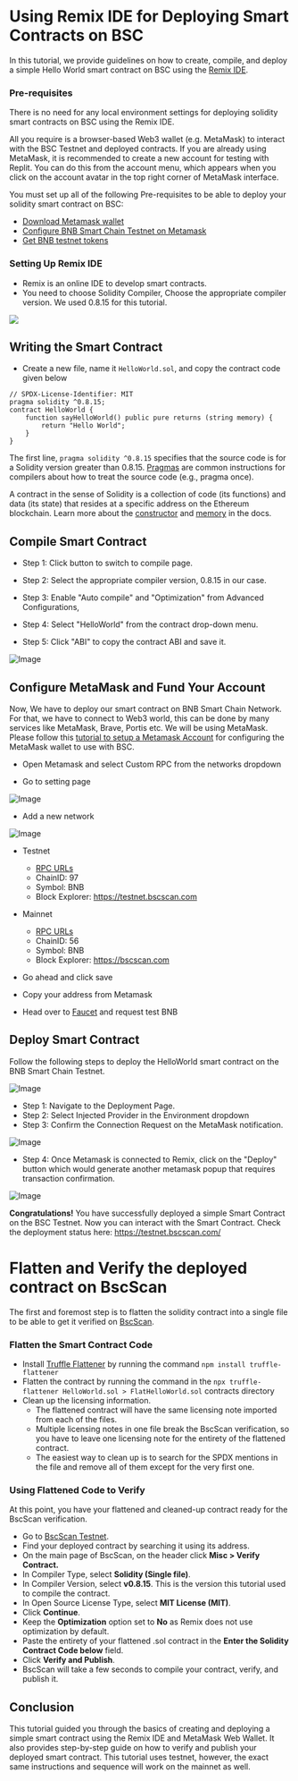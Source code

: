
# Using Remix IDE for Deploying Smart Contracts on BSC

In this tutorial, we provide guidelines on how to create, compile, and deploy a simple Hello World smart contract on BSC using the [Remix IDE](https://remix.ethereum.org/).

### Pre-requisites
There is no need for any local environment settings for deploying solidity smart contracts on BSC using the Remix IDE.
 
All you require is a browser-based Web3 wallet (e.g. MetaMask) to interact with the BSC Testnet and deployed contracts. If you are already using MetaMask, it is recommended to create a new account for testing with Replit. You can do this from the account menu, which appears when you click on the account avatar in the top right corner of MetaMask interface.
 
You must set up all of the following Pre-requisites to be able to deploy your solidity smart contract on BSC:

* [Download Metamask wallet](https://metamask.io/)
* [Configure BNB Smart Chain Testnet on Metamask](https://academy.binance.com/en/articles/connecting-metamask-to-binance-smart-chain)
* [Get BNB testnet tokens](https://testnet.binance.org/faucet-smart)
 
### Setting Up Remix IDE

- Remix is an online IDE to develop smart contracts.
- You need to choose Solidity Compiler, Choose the appropriate compiler version. We used 0.8.15 for this tutorial.

<img src="https://user-images.githubusercontent.com/93580180/182832884-f3554c38-84aa-46f0-85e6-32b54e24eba6.png"/>

## Writing the Smart Contract

- Create a new file, name it ```HelloWorld.sol```, and copy the contract code given below

```
// SPDX-License-Identifier: MIT
pragma solidity ^0.8.15;
contract HelloWorld {
    function sayHelloWorld() public pure returns (string memory) {
        return "Hello World";
    }
}
```

The first line, `pragma solidity ^0.8.15` specifies that the source code is for a Solidity version greater than 0.8.15. [Pragmas](https://solidity.readthedocs.io/en/latest/layout-of-source-files.html#pragma) are common instructions for compilers about how to treat the source code (e.g., pragma once).

A contract in the sense of Solidity is a collection of code (its functions) and data (its state) that resides at a specific address on the Ethereum blockchain. Learn more about the [constructor](https://solidity.readthedocs.io/en/latest/contracts.html#constructor) and  [memory](https://solidity.readthedocs.io/en/latest/introduction-to-smart-contracts.html#storage-memory-and-the-stack) in the docs.

## Compile Smart Contract

- Step 1: Click button to switch to compile page.

- Step 2: Select the appropriate compiler version, 0.8.15 in our case.

- Step 3: Enable "Auto compile" and "Optimization" from Advanced Configurations,

- Step 4: Select "HelloWorld" from the contract drop-down menu.

- Step 5: Click "ABI" to copy the contract ABI and save it.

![Image](https://user-images.githubusercontent.com/93580180/182833004-bd530c91-adb4-4b8c-a87b-70139ef75e35.png)

## Configure MetaMask and Fund Your Account

Now, We have to deploy our smart contract on BNB Smart Chain Network. For that, we have to connect to Web3 world, this can be done by many services like MetaMask, Brave, Portis etc. We will be using MetaMask. Please follow this [tutorial to setup a Metamask Account](wallet/metamask.md) for configuring the MetaMask wallet to use with BSC.


- Open Metamask and select Custom RPC from the networks dropdown

- Go to setting page

![Image](https://lh5.googleusercontent.com/NqWPIv1MrMJ-W2wDKjxtdxcdFhDwiqhsZ6G6MY6FQnhxPTCCPfPHBJ59vBl1ddxpbfV11ufETWAolV1s9YjCYHPeJCKW1S-sr8gfjcFt3swXM-p3IgafNBqPZ86DvThK-I9gKbrw)

- Add a new network

![Image](https://lh6.googleusercontent.com/jrq511YshO6rPPx4i-ePRy2gs-66b465c_JFXEW8Cm5CSNTM7CXgCPuFmIh_Im3JlEhxpAqEDDjmUqfskq2m5rG-FKhwZ4_jIenOTdAVs_rMMTjTvZlM6iOpQeivrz_V1liSvuB5)

* Testnet
    * [RPC URLs](./rpc.md)
    * ChainID: 97
    * Symbol: BNB
    * Block Explorer: https://testnet.bscscan.com

* Mainnet
    * [RPC URLs](./rpc.md)
    * ChainID: 56
    * Symbol: BNB
    * Block Explorer: https://bscscan.com

- Go ahead and click save
- Copy your address from Metamask

- Head over to [Faucet](https://testnet.binance.org/faucet-smart) and request test BNB

## Deploy Smart Contract 

Follow the following steps to deploy the HelloWorld smart contract on the BNB Smart Chain Testnet. 

![Image](https://user-images.githubusercontent.com/93580180/182833072-ca9cbd50-253e-400b-84c5-720e0ee6bb32.png)

- Step 1: Navigate to the Deployment Page.
- Step 2: Select Injected Provider in the Environment dropdown
- Step 3: Confirm the Connection Request on the MetaMask notification.

![Image](https://user-images.githubusercontent.com/93580180/182833162-4aff06eb-9d20-41c0-a5b6-df996db41a1c.png)

- Step 4: Once Metamask is connected to Remix, click on the "Deploy" button which would generate another metamask popup that requires transaction confirmation.

![Image](https://user-images.githubusercontent.com/93580180/182833376-8497b8c8-1edf-4f9f-a586-acfbe20ab696.png)

**Congratulations!** You have successfully deployed a simple Smart Contract on the BSC Testnet. Now you can interact with the Smart Contract. Check the deployment status here: <https://testnet.bscscan.com/>

# Flatten and Verify the deployed contract on BscScan

The first and foremost step is to flatten the solidity contract into a single file to be able to get it verified on [BscScan](https://testnet.bscscan.com/).

### Flatten the Smart Contract Code

* Install [Truffle Flattener](https://github.com/nomiclabs/truffle-flattener) by running the command ```npm install truffle-flattener```
* Flatten the contract by running the command in the ```npx truffle-flattener HelloWorld.sol > FlatHelloWorld.sol``` contracts directory
* Clean up the licensing information.
    * The flattened contract will have the same licensing note imported from each of the files. 
    * Multiple licensing notes in one file break the BscScan verification, so you have to leave one licensing note for the entirety of the flattened contract. 
    * The easiest way to clean up is to search for the SPDX mentions in the file and remove all of them except for the very first one.

### Using Flattened Code to Verify 
At this point, you have your flattened and cleaned-up contract ready for the BscScan verification.
* Go to [BscScan Testnet](https://testnet.bscscan.com/).
* Find your deployed contract by searching it using its address.
* On the main page of BscScan, on the header click **Misc > Verify Contract.**
* In Compiler Type, select **Solidity (Single file)**.
* In Compiler Version, select **v0.8.15**. This is the version this tutorial used to compile the contract.
* In Open Source License Type, select **MIT License (MIT)**.
* Click **Continue**.
* Keep the **Optimization** option set to **No** as Remix does not use optimization by default.
* Paste the entirety of your flattened .sol contract in the **Enter the Solidity Contract Code below** field.
* Click **Verify and Publish**.
* BscScan will take a few seconds to compile your contract, verify, and publish it.


## Conclusion
This tutorial guided you through the basics of creating and deploying a simple smart contract using the Remix IDE and MetaMask Web Wallet. It also provides step-by-step guide on how to verify and publish your deployed smart contract. This tutorial uses testnet, however, the exact same instructions and sequence will work on the mainnet as well.
